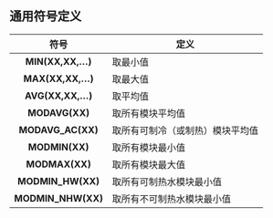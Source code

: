 <!-- 注意事项 -->
<!-- 起始分级标题：##（二级标题） -->

## 通用符号定义

| 符号             | 定义               |
|:----------------:|------------------|
| **MIN(XX,XX,…)**   | 取最小值             |
| **MAX(XX,XX,…)**   | 取最大值             |
| **AVG(XX,XX,…)**   | 取平均值             |
| **MODAVG(XX)**     | 取所有模块平均值         |
| **MODAVG_AC(XX)**  | 取所有可制冷（或制热）模块平均值 |
| **MODMIN(XX)**     | 取所有模块最小值         |
| **MODMAX(XX)**     | 取所有模块最大值         |
| **MODMIN_HW(XX)**  | 取所有可制热水模块最小值     |
| **MODMIN_NHW(XX)** | 取所有不可制热水模块最小值    |